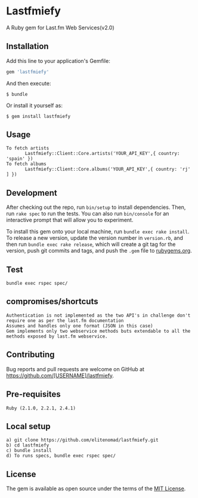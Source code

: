 # Lastfmiefy

A Ruby gem for Last.fm Web Services(v2.0)

## Installation

Add this line to your application's Gemfile:

```ruby
gem 'lastfmiefy'
```

And then execute:

    $ bundle

Or install it yourself as:

    $ gem install lastfmiefy

## Usage

    To fetch artists
           Lastfmiefy::Client::Core.artists('YOUR_API_KEY',{ country: 'spain' })
    To fetch albums
           Lastfmiefy::Client::Core.albums('YOUR_API_KEY',{ country: 'rj' ] })

## Development

After checking out the repo, run `bin/setup` to install dependencies. Then, run `rake spec` to run the tests. You can also run `bin/console` for an interactive prompt that will allow you to experiment.

To install this gem onto your local machine, run `bundle exec rake install`. To release a new version, update the version number in `version.rb`, and then run `bundle exec rake release`, which will create a git tag for the version, push git commits and tags, and push the `.gem` file to [rubygems.org](https://rubygems.org).

## Test
    bundle exec rspec spec/

## compromises/shortcuts

    Authentication is not implemented as the two API's in challenge don't require one as per the last.fm documentation
    Assumes and handles only one format (JSON in this case)
    Gem implements only two webservice methods buts extendable to all the methods exposed by last.fm webservice.

## Contributing

Bug reports and pull requests are welcome on GitHub at https://github.com/[USERNAME]/lastfmiefy.

## Pre-requisites
    Ruby (2.1.0, 2.2.1, 2.4.1)

## Local setup
    a) git clone https://github.com/elitenomad/lastfmiefy.git
    b) cd lastfmiefy
    c) bundle install
    d) To runs specs, bundle exec rspec spec/

## License

The gem is available as open source under the terms of the [MIT License](https://opensource.org/licenses/MIT).
